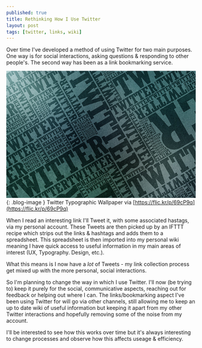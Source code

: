 ```yaml
---
published: true
title: Rethinking How I Use Twitter
layout: post
tags: [twitter, links, wiki]
---
```

Over time I've developed a method of using Twitter for two main purposes. One way is for social interactions, asking questions & responding to other people's. The second way has been as a link bookmarking service.

![Twitter Typographic Wallpaper](https://raw.githubusercontent.com/whitingx/whitingx.github.io/master/_posts/images/typographic-twitter.jpg "Twitter Typographic Wallpaper"){: .blog-image }
<span class="blog-image-caption">Twitter Typographic Wallpaper via [https://flic.kr/p/69cP9q](https://flic.kr/p/69cP9q)</span>

When I read an interesting link I'll Tweet it, with some associated hastags, via my personal account. These Tweets are then picked up by an IFTTT recipe which strips out the links & hashtags and adds them to a spreadsheet. This spreadsheet is then imported into my personal wiki meaning I have quick access to useful information in my main areas of interest (UX, Typography. Design, etc.).

What this means is I now have a _lot_ of Tweets - my link collection process get mixed up with the more personal, social interactions.

So I'm planning to change the way in which I use Twitter. I'll now (be trying to) keep it purely for the social, communicative aspects, reaching out for feedback or helping out where I can. The links/bookmarking aspect I've been using Twitter for will go via other channels, still allowing me to keep an up to date wiki of useful information but keeping it apart from my other Twitter interactions and hopefully removing some of the noise from my account.

I'll be interested to see how this works over time but it's always interesting to change processes and observe how this affects useage & efficiency.